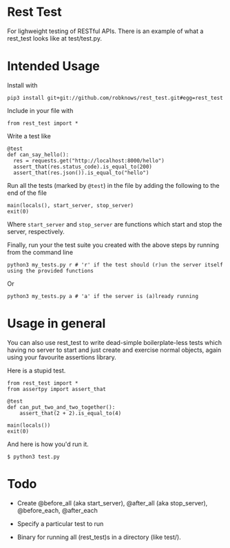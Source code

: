 # Rest Test

For lighweight testing of RESTful APIs. There is an example of what a
rest_test looks like at test/test.py.

# Intended Usage

Install with

`pip3 install git+git://github.com/robknows/rest_test.git#egg=rest_test`

Include in your file with

`from rest_test import *`

Write a test like

```
@test
def can_say_hello():
  res = requests.get("http://localhost:8000/hello")
  assert_that(res.status_code).is_equal_to(200)
  assert_that(res.json()).is_equal_to("hello")
```

Run all the tests (marked by `@test`) in the file by adding the following to the end of the file

```
main(locals(), start_server, stop_server)
exit(0)
```

Where `start_server` and `stop_server` are functions which start and stop the server, respectively.

Finally, run your the test suite you created with the above steps by running from the command line

`python3 my_tests.py r # 'r' if the test should (r)un the server itself using the provided functions`

Or

`python3 my_tests.py a # 'a' if the server is (a)lready running`

# Usage in general

You can also use rest_test to write dead-simple boilerplate-less tests which having no server to start and just create and exercise normal objects, again using your favourite assertions library.

Here is a stupid test.

```
from rest_test import *
from assertpy import assert_that

@test
def can_put_two_and_two_together():
    assert_that(2 + 2).is_equal_to(4)
    
main(locals())
exit(0)
```

And here is how you'd run it.

```
$ python3 test.py
```

# Todo

- Create @before_all (aka start_server), @after_all (aka stop_server),
@before_each, @after_each

- Specify a particular test to run

- Binary for running all (rest_test)s in a directory (like test/).
